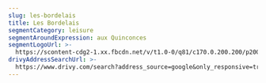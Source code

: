 ```yaml
---
slug: les-bordelais
title: Les Bordelais
segmentCategory: leisure
segmentAroundExpression: aux Quinconces
segmentLogoUrl: >-
  https://scontent-cdg2-1.xx.fbcdn.net/v/t1.0-0/q81/c170.0.200.200/p200x200/35433354_2108939829430944_7997373300089028608_n.jpg?_nc_cat=0&oh=d268c0f511d6e476af6ca70011da0ea1&oe=5BD40CD5
drivyAddressSearchUrl: >-
  https://www.drivy.com/search?address_source=google&only_responsive=true&country_scope=FR&latitude=44.8439848&longitude=-0.573847600000022&page=1&address=Quinconces%2C+Bordeaux%2C+France&city_display_name=Bordeaux
---
```


